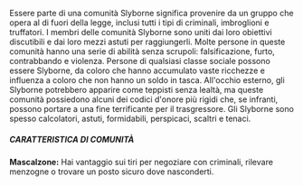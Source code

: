 Essere parte di una comunità Slyborne significa provenire da un gruppo che opera al di fuori della legge, inclusi tutti i tipi di criminali, imbroglioni e truffatori. I membri delle comunità Slyborne sono uniti dai loro obiettivi discutibili e dai loro mezzi astuti per raggiungerli. Molte persone in queste comunità hanno una serie di abilità senza scrupoli: falsificazione, furto, contrabbando e violenza. Persone di qualsiasi classe sociale possono essere Slyborne, da coloro che hanno accumulato vaste ricchezze e influenza a coloro che non hanno un soldo in tasca. All'occhio esterno, gli Slyborne potrebbero apparire come teppisti senza lealtà, ma queste comunità possiedono alcuni dei codici d'onore più rigidi che, se infranti, possono portare a una fine terrificante per il trasgressore. Gli Slyborne sono spesso calcolatori, astuti, formidabili, perspicaci, scaltri e tenaci.

##### CARATTERISTICA DI COMUNITÀ
**Mascalzone:** Hai vantaggio sui tiri per negoziare con criminali, rilevare menzogne o trovare un posto sicuro dove nasconderti.